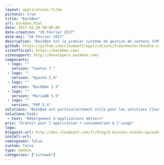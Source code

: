 ```yaml
---
layout: applications-fiche
pictonic: true
title: "BackBee"
url: backbee.html
date: 2017-02-20 00:00:00
date-creation: "20 Février 2017"
date-maj: "20 Février 2017"
description: "BackBee est le premier système de gestion de contenu (CMS) "One-Page-Editing", ce qui signifie que vous pouvez facilement créer et gérer des sites Web tels qu'ils apparaissent sans aucune connaissance technique préalable. La technologie "One-Page-Editing" est un outil qui vous permet d'entrer, d'éditer et de gérer votre site web directement tel qu'il apparaît à vos utilisateurs: Le back office et le front office sont fusionnés. Aujourd'hui, Cloudwatt fournit les outils nécessaires et de lancer votre instance BackBee en quelques minutes et de devenir son maître. La base de déploiement est une instance unique Centos 7 pré-provisionnée avec les serveurs Apache et MariaDB."
github: https://github.com/cloudwatt/applications/tree/master/bundle-centos-backbee
siteofficiel: https://backbee.com/
sitesupport: http://developers.backbee.com/
composants:
 - logo: ""
   version: "Centos 7 "
 - logo: ""
   version: "Apache 2.4"
 - logo: ""
   version: "BackBee 1.2"
 - logo: ""
   version: "MariaDB 5.5"
 - logo: ""
   version: "PHP 5.4" 
solutions: "BackBee est particulièrement utile pour les solutions Cloudwatt suivantes :"
solutions-list: 
 - text: "Hébergement d'applications métiers"
prix: "Gratuit pour l'application + consommation à l'usage"
logo: 
blogpost-url: http://dev.cloudwatt.com/fr/blog/5-minutes-stacks-episode-cinquante-quatre-backbee.html
install-url:
comingsoon: false
custom: false
type: modele
categories: ["siteweb"]
---
```

